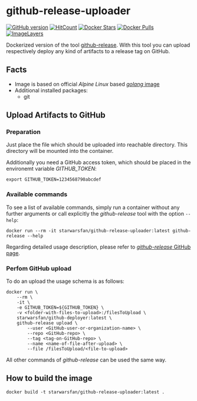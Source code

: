 # github-release-uploader

[![GitHub version](https://badge.fury.io/gh/starwarsfan%2Fgithub-release-uploader.svg)](https://badge.fury.io/gh/starwarsfan%2Fgithub-release-uploader) [![HitCount](http://hits.dwyl.io/starwarsfan/https://github.com/starwarsfan/github-release-uploader.svg)](http://hits.dwyl.io/starwarsfan/https://github.com/starwarsfan/github-release-uploader)
[![Docker Stars](https://img.shields.io/docker/stars/starwarsfan/github-release-uploader.svg)](https://hub.docker.com/r/starwarsfan/github-release-uploader/)
[![Docker Pulls](https://img.shields.io/docker/pulls/starwarsfan/github-release-uploader.svg)](https://hub.docker.com/r/starwarsfan/github-release-uploader/)
[![ImageLayers](https://images.microbadger.com/badges/image/starwarsfan/github-release-uploader.svg)](https://microbadger.com/#/images/starwarsfan/github-release-uploader)

Dockerized version of the tool [github-release](https://github.com/aktau/github-release).
With this tool you can upload respectively deploy any kind of artifacts to a release tag on GitHub.

## Facts
* Image is based on official _Alpine Linux_ based [_golang_ image](https://hub.docker.com/_/golang/)
* Additional installed packages:
  * git

## Upload Artifacts to GitHub

### Preparation
Just place the file which should be uploaded into reachable directory.
This directory will be mounted into the container.

Additionally you need a GitHub access token, which should be placed in
the environemt variable _GITHUB_TOKEN_:

```
export GITHUB_TOKEN=1234568790abcdef
```

### Available commands
To see a list of available commands, simply run a container without any
further arguments or call explicitly the _github-release_ tool with the
option `--help`:

```
docker run --rm -it starwarsfan/github-release-uploader:latest github-release --help
```

Regarding detailed usage description, please refer to [_github-release_ GitHub page](https://github.com/aktau/github-release).

### Perfom GitHub upload

To do an upload the usage schema is as follows:

```
docker run \
    --rm \
    -it \
    -e GITHUB_TOKEN=${GITHUB_TOKEN} \
    -v <folder-with-files-to-upload>:/filesToUpload \
    starwarsfan/github-deployer:latest \
    github-release upload \
        --user <GitHub-user-or-organization-name> \
        --repo <GitHub-repo> \
        --tag <tag-on-GitHub-repo> \
        --name <name-of-file-after-upload> \
        --file /filesToUpload/<file-to-upload>
```

All other commands of _github-release_ can be used the same way.

## How to build the image
```
docker build -t starwarsfan/github-release-uploader:latest .
```
